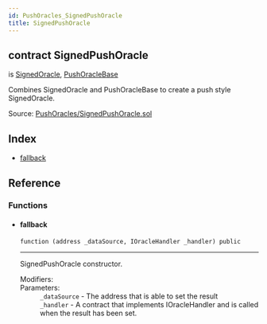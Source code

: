 ```yaml
---
id: PushOracles_SignedPushOracle
title: SignedPushOracle
---
```


<div class="contract-doc"><div class="contract"><h2 class="contract-header"><span class="contract-kind">contract</span> SignedPushOracle</h2><p class="base-contracts"><span>is</span> <a href="SignedOracle.html">SignedOracle</a><span>, </span><a href="PushOracles_PushOracleBase.html">PushOracleBase</a></p><p class="description">Combines SignedOracle and PushOracleBase to create a push style SignedOracle.</p><div class="source">Source: <a href="https://github.com/levelkdev/tidbit/blob/v0.1.0/contracts/PushOracles/SignedPushOracle.sol" target="_blank">PushOracles/SignedPushOracle.sol</a></div></div><div class="index"><h2>Index</h2><ul><li><a href="PushOracles_SignedPushOracle.html#">fallback</a></li></ul></div><div class="reference"><h2>Reference</h2><div class="functions"><h3>Functions</h3><ul><li><div class="item function"><span id="fallback" class="anchor-marker"></span><h4 class="name">fallback</h4><div class="body"><code class="signature">function <strong></strong><span>(address _dataSource, IOracleHandler _handler) </span><span>public </span></code><hr/><div class="description"><p>SignedPushOracle constructor.</p></div><dl><dt><span class="label-modifiers">Modifiers:</span></dt><dd></dd><dt><span class="label-parameters">Parameters:</span></dt><dd><div><code>_dataSource</code> - The address that is able to set the result</div><div><code>_handler</code> - A contract that implements IOracleHandler and is called when the result has been set.</div></dd></dl></div></div></li></ul></div></div></div>
